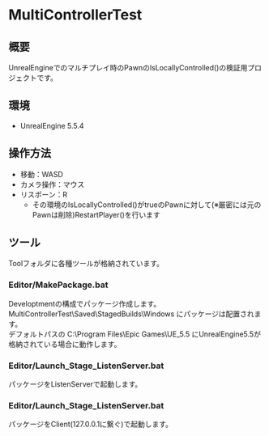 # MultiControllerTest
## 概要
UnrealEngineでのマルチプレイ時のPawnのIsLocallyControlled()の検証用プロジェクトです。

## 環境
- UnrealEngine 5.5.4

## 操作方法
- 移動：WASD
- カメラ操作：マウス
- リスポーン：R
    - その環境のIsLocallyControlled()がtrueのPawnに対して(※厳密には元のPawnは削除)RestartPlayer()を行います

## ツール
Toolフォルダに各種ツールが格納されています。

### Editor/MakePackage.bat
Developtmentの構成でパッケージ作成します。  
MultiControllerTest\Saved\StagedBuilds\Windows にパッケージは配置されます。  
デフォルトパスの C:\Program Files\Epic Games\UE_5.5 にUnrealEngine5.5が格納されている場合に動作します。

### Editor/Launch_Stage_ListenServer.bat
パッケージをListenServerで起動します。

### Editor/Launch_Stage_ListenServer.bat
パッケージをClient(127.0.0.1に繋ぐ)で起動します。